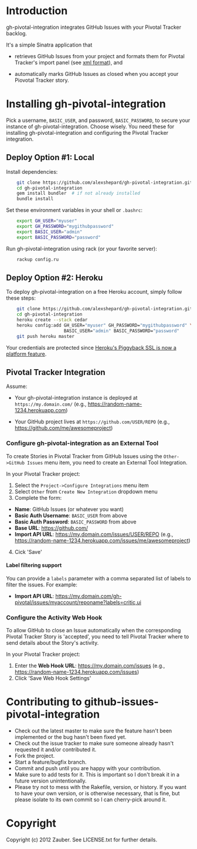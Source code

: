 # Introduction

gh-pivotal-integration integrates GitHub Issues with your Pivotal Tracker backlog.

It's a simple Sinatra application that

* retrieves GitHub Issues from your project and formats them for Pivotal Tracker's import panel (see [xml format](http://www.pivotaltracker.com/help/integrations?version=v3#other)), and

* automatically marks GitHub Issues as closed when you accept your Piovotal Tracker story.

# Installing gh-pivotal-integration

Pick a username, `BASIC_USER`, and password, `BASIC_PASSWORD`, to secure your instance of gh-pivotal-integration. Choose wisely. You need these for installing gh-pivotal-integration and configuring the Pivotal Tracker integration.

## Deploy Option #1: Local

Install dependencies:

```bash
    git clone https://github.com/alexshepard/gh-pivotal-integration.git
    cd gh-pivotal-integration
    gem install bundler  # if not already installed
    bundle install
```

Set these environment variables in your shell or `.bashrc`:

```bash
    export GH_USER="myuser"
    export GH_PASSWORD="mygithubpassword"
    export BASIC_USER="admin"
    export BASIC_PASSWORD="password"
```

Run gh-pivotal-integration using rack (or your favorite server):

```bash
    rackup config.ru
```

## Deploy Option #2: Heroku

To deploy gh-pivotal-integration on a free Heroku account, simply follow these steps:

```bash
    git clone https://github.com/alexshepard/gh-pivotal-integration.git
    cd gh-pivotal-integration
    heroku create --stack cedar
    heroku config:add GH_USER="myuser" GH_PASSWORD="mygithubpassword" \
                      BASIC_USER="admin" BASIC_PASSWORD="password"
    git push heroku master
```

Your credentials are protected since [Heroku's Piggyback SSL is now a platform feature](https://devcenter.heroku.com/changelog-items/10).

## Pivotal Tracker Integration

Assume:

* Your gh-pivotal-integration instance is deployed at `https://my.domain.com/` (e.g., https://random-name-1234.herokuapp.com)

* Your GitHub project lives at `https://github.com/USER/REPO` (e.g., https://github.com/me/awesomeproject)

### Configure gh-pivotal-integration as an External Tool

To create Stories in Pivotal Tracker from GitHub Issues using the `Other->GitHub Issues` menu item, you need to create an External Tool Integration.

In your Pivotal Tracker project:

1. Select the `Project->Configure Integrations` menu item
2. Select `Other` from `Create New Integration` dropdown menu
3. Complete the form:
  * **Name**: GitHub Issues (or whatever you want)
  * **Basic Auth Username**: `BASIC_USER` from above
  * **Basic Auth Password**: `BASIC_PASSWORD` from above
  * **Base URL**: https://github.com/
  * **Import API URL**: https://my.domain.com/issues/USER/REPO (e.g., https://random-name-1234.herokuapp.com/issues/me/awesomeproject)
4. Cick 'Save'

#### Label filtering support

You can provide a `labels` parameter with a comma separated list of labels to filter the issues. For example:
 * **Import API URL**: https://my.domain.com/gh-pivotal/issues/myaccount/reponame?labels=critic,ui

### Configure the Activity Web Hook

To allow GitHub to close an Issue automatically when the corresponding Pivotal Tracker Story is 'accepted', you need to tell Pivotal Tracker where to send details about the Story's activity.

In your Pivotal Tracker project:

1. Enter the **Web Hook URL**: https://my.domain.com/issues (e.g., https://random-name-1234.herokuapp.com/issues)
2. Click 'Save Web Hook Settings'


# Contributing to github-issues-pivotal-integration

* Check out the latest master to make sure the feature hasn't been implemented or the bug hasn't been fixed yet.
* Check out the issue tracker to make sure someone already hasn't requested it and/or contributed it.
* Fork the project.
* Start a feature/bugfix branch.
* Commit and push until you are happy with your contribution.
* Make sure to add tests for it. This is important so I don't break it in a future version unintentionally.
* Please try not to mess with the Rakefile, version, or history. If you want to have your own version, or is otherwise necessary, that is fine, but please isolate to its own commit so I can cherry-pick around it.

# Copyright

Copyright (c) 2012 Zauber. See LICENSE.txt for further details.
